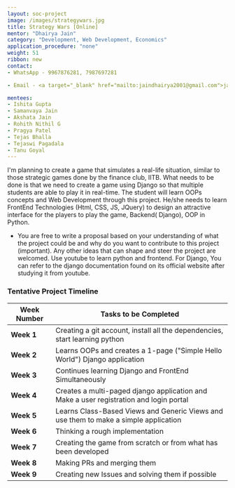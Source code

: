 ```yaml
---
layout: soc-project
image: /images/strategywars.jpg
title: Strategy Wars [Online]
mentor: "Dhairya Jain"
category: "Development, Web Development, Economics"
application_procedure: "none"
weight: 51
ribbon: new
contact:
- WhatsApp - 9967876281, 7987697281

- Email - <a target="_blank" href="mailto:jaindhairya2001@gmail.com">jaindhairya2001@gmail.com</a>

mentees:
- Ishita Gupta
- Samanvaya Jain
- Akshata Jain
- Rohith Nithil G
- Pragya Patel
- Tejas Bhalla
- Tejaswi Pagadala
- Tanu Goyal
---
```


I'm planning to create a game that simulates a real-life situation, similar to those strategic games done by the finance club, IITB. What needs to be done is that we need to create a game using Django so that multiple students are able to play it in real-time. The student will learn OOPs concepts and Web Development through this project. He/she needs to learn FrontEnd Technologies (Html, CSS, JS, JQuery) to design an attractive interface for the players to play the game, Backend( Django), OOP in Python. 

<!--break-->

- You are free to write a proposal based on your understanding of what the project could be and why do you want to contribute to this project (important). Any other ideas that can shape and steer the project are welcomed.
Use youtube to learn python and frontend. For Django, You can refer to the django documentation found on its official website after studying it from youtube. 

### Tentative Project Timeline
<!--break-->

|Week Number  | Tasks to be Completed|
|--- | --- | 
|**Week 1** |Creating a git account, install all the dependencies, start learning python|
|**Week 2** |Learns OOPs and creates a 1-page ("Simple Hello World") Django application|
|**Week 3** |Continues learning Django and FrontEnd Simultaneously |
|**Week 4** |Creates a multi-paged django application and Make a user registration and login portal|
|**Week 5** |Learns Class-Based Views and  Generic Views and use them to make a simple application|
|**Week 6** |Thinking a rough implementation|
|**Week 7** | Creating the game from scratch or from what has been developed|
|**Week 8** |Making PRs and merging them|
|**Week 9** | Creating new Issues and solving them if possible|
